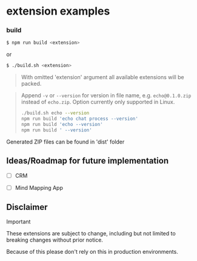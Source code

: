 # extension examples

### build

```bash
$ npm run build <extension>
```
or
```bash
$ ./build.sh <extension>
```

> With omitted 'extension' argument all available extensions will be packed.

> Append `-v` or `--version` for version in file name, e.g. `echo@0.1.0.zip` instead of `echo.zip`. Option currently only supported in Linux.
>
> ```sh
> ./build.sh echo --version
> npm run build 'echo chat process --version'
> npm run build 'echo --version'
> npm run build ' --version'
> ```

Generated ZIP files can be found in 'dist' folder


## Ideas/Roadmap for future implementation

- [ ] CRM
- [ ] Mind Mapping App


## Disclaimer

> [!IMPORTANT]
>
> These extensions are subject to change, including but not limited to breaking changes without prior notice.
>
> Because of this please don't rely on this in production environments.
